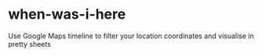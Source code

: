 # when-was-i-here
Use Google Maps timeline to filter your location coordinates and visualise in pretty sheets
